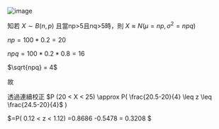 
![image](https://github.com/user-attachments/assets/c402f102-1dca-470f-990a-7d167d6a2804)


知若 $X \sim B(n,p)$ 且當np>5且nq>5時，則 $X \approx N(\mu = np,\sigma^2=npq)$


$np= 100*0.2 =20$

$npq= 100 *0.2 *0.8=16$

$\sqrt{npq} = 4$

故

透過連續校正 $P (20 < X < 25)  \approx  P( \frac{20.5-20}{4} \leq z \leq \frac{24.5-20}{4}$ )

$=P( 0.12 < z < 1.12) =0.8686 -0.5478 = 0.3208 $ 
